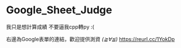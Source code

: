# Google_Sheet_Judge
我只是想計算成績
不要逼我cpp轉py :(

右邊為Google表單的連結，歡迎提供測資 *(≧∀≦)* https://reurl.cc/1YokDp

